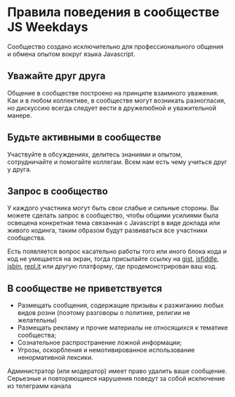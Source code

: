 Правила поведения в сообществе JS Weekdays
==========================================

Сообщество создано исключительно для профессионального общения и обмена опытом вокруг языка Javascript.

## Уважайте друг друга

Общение в сообществе построено на принципе взаимного уважения. Как и в любом коллективе, в сообществе могут возникать разногласия, но дискуссию всегда следует вести в дружелюбной и уважительной манере.

## Будьте активными в сообществе

Участвуйте в обсуждениях, делитесь знаниями и опытом, сотрудничайте и помогайте коллегам. Всем нам есть чему учиться друг у друга.

## Запрос в сообщество

У каждого участника могут быть свои слабые и сильные стороны. Вы можете сделать запрос в сообщество, чтобы общими усилиями была освещена конкретная тема связанная с Javascript в виде доклада или живого кодинга, таким образом будут развиваться все участники сообщества.

Есть появляется вопрос касательно работы того или иного блока кода и код не умещается на экран, тогда присылайте ссылку на [gist](https://gist.github.com), [jsfiddle](https://jsfiddle.net), [jsbin](https://jsbin.com/), [repl.it](https://repl.it) или другую платформу, где продемонстрирован ваш код. 


## В сообществе не приветствуется

* Размещать сообщения, содержащие призывы к разжиганию любых видов розни (поэтому разговоры о политике, религии не желательны)
* Размещать рекламу и прочие материалы не относящихся к тематике сообщества;
* Сознательное распространение ложной информации;
* Угрозы, оскорбления и немотивированное использование ненормативной лексики.

Администратор (или модератор) имеет право удалить ваше сообщение. Серьезные и повторяющиеся нарушения поведут за собой исключение из телеграмм канала
